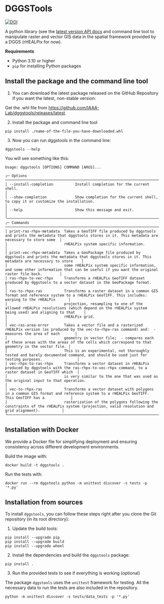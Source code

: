 # DGGSTools

[![DOI](https://zenodo.org/badge/DOI/10.5281/zenodo.10659071.svg)](https://doi.org/10.5281/zenodo.10659071)

A python library (see the [latest version API docs](https://www.iaaa.es/dggstools/dggstools.html) and command line tool to manipulate raster and vector GIS data in the spatial framework provided by 
a DGGS (rHEALPix for now).

**Requirements**
- Python 3.10 or higher
- `pip` for installing Python packages

## Install the package and the command line tool
1. You can download the latest package released on the GitHub Repository if you want the latest, non-stable version:

Get the .whl file from <https://github.com/IAAA-Lab/dggstools/releases/latest>.

2. Install the package and command line tool

```
pip install ./name-of-the-file-you-have-downloaded.whl
```

3. Now you can run dggstools in the command line:

```
dggstools --help
```

You will see something like this:

```
Usage: dggstools [OPTIONS] COMMAND [ARGS]...                                                                                                                          
                                                                                                                                                                       
╭─ Options ───────────────────────────────────────────────────────────────────────────────────────────────────────────────────────────────────────────────────────────╮
│ --install-completion          Install completion for the current shell.                                                                                             │
│ --show-completion             Show completion for the current shell, to copy it or customize the installation.                                                      │
│ --help                        Show this message and exit.                                                                                                           │
╰─────────────────────────────────────────────────────────────────────────────────────────────────────────────────────────────────────────────────────────────────────╯
╭─ Commands ──────────────────────────────────────────────────────────────────────────────────────────────────────────────────────────────────────────────────────────╮
│ print-ras-rhpx-metadata  Takes a GeoTIFF file produced by dggstools and prints the metadata that dggstools stores in it. This metadata are necessary to store some  │
│                          rHEALPix system specific information.                                                                                                      │
│ print-vec-rhpx-metadata  Takes a GeoPackage file produced by dggstools and prints the metadata that dggstools stores in it. This metadata are necessary to store    │
│                          some rHEALPix system specific information, and some other information that can be useful if you want the original raster file back.        │
│ ras-rhpx-to-vec-rhpx     Transforms a rHEALPix GeoTIFF dataset produced by dggstools to a vector dataset in the GeoPackage format.                                  │
│ ras-to-rhpx-ras          Transforms a raster dataset in a common GIS format and reference system to a rHEALPix GeoTIFF. This includes: warping to the rHEALPix      │
│                          projection, resampling to one of the allowed rHEALPix resolutions (which depend on the rHEALPix system being used) and aligning to that    │
│                          rHEALPix grid.                                                                                                                             │
│ vec-ras-area-error       Takes a vector file and a rasterized rHEALPix version (as produced by the vec-to-rhpx-ras command) and:  - measures the area of each       │
│                          geometry in vector file;  - compares each of these areas with the areas of the cells which correspond to that geometry in the vector file. │
│                          This is an experimental, not thoroughly tested and barely documented command, and should be used just for testing purposes.                │
│ vec-rhpx-to-ras-rhpx     Transforms a vector dataset in rHEALPix produced by dggstools with the ras-rhpx-to-vec-rhpx command, to a raster dataset in GeoTIFF which  │
│                          is very similar to the one that was used as the original input to that operation.                                                          │
│ vec-to-rhpx-ras          Transforms a vector dataset with polygons in a common GIS format and reference system to a rHEALPix GeoTIFF. This GeoTIFF has a            │
│                          rasterization of the polygons following the constraints of the rHEALPix system (projection, valid resolution and grid alignment).          │
╰─────────────────────────────────────────────────────────────────────────────────────────────────────────────────────────────────────────────────────────────────────╯ 
```


## Installation with Docker
We provide a Docker file for simplifying deployment and ensuring consistency across different development environments.

Build the image with:

```
docker build -t dggstools .
```

Run the tests with:

```
docker run --rm dggstools python -m unittest discover -s tests -p '*.py'
```

## Installation from sources 

To install `dggstools`, you can follow these steps right after you clone the Git repository (in its root directory):

1. Update the build tools:

```
pip install --upgrade pip          
pip install --upgrade build
pip install --upgrade wheel
```

2. Install the dependencies and build the `dggstools` package:

```
pip install .
```

3. Run the provided tests to see if everything is working (optional)

The package `dggstools` uses the `unittest` framework for testing. All the necessary data to run the tests are also included in the 
repository.

```
python -m unittest discover -s tests/data_tests -p '*.py'
```

